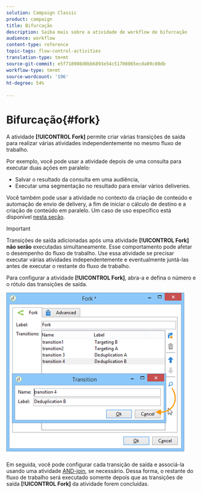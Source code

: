 ```yaml
---
solution: Campaign Classic
product: campaign
title: Bifurcação
description: Saiba mais sobre a atividade de workflow de bifurcação
audience: workflow
content-type: reference
topic-tags: flow-control-activities
translation-type: tm+mt
source-git-commit: e5f718908d0bb6893e54c51700865ecda09c80db
workflow-type: tm+mt
source-wordcount: '196'
ht-degree: 54%

---
```



# Bifurcação{#fork}

A atividade **[!UICONTROL Fork]** permite criar várias transições de saída para realizar várias atividades independentemente no mesmo fluxo de trabalho.

Por exemplo, você pode usar a atividade depois de uma consulta para executar duas ações em paralelo:

* Salvar o resultado da consulta em uma audiência,
* Executar uma segmentação no resultado para enviar vários deliveries.

Você também pode usar a atividade no contexto da criação de conteúdo e automação de envio de delivery, a fim de iniciar o cálculo de destino e a criação de conteúdo em paralelo. Um caso de uso específico está disponível [nesta seção](../../delivery/using/automating-via-workflows.md#creating-the-delivery-and-its-content).

>[!IMPORTANT]
>
>Transições de saída adicionadas após uma atividade **[!UICONTROL Fork]** **não serão** executadas simultaneamente. Esse comportamento pode afetar o desempenho do fluxo de trabalho. Use essa atividade se precisar executar várias atividades independentemente e eventualmente juntá-las antes de executar o restante do fluxo de trabalho.

Para configurar a atividade **[!UICONTROL Fork]**, abra-a e defina o número e o rótulo das transições de saída.

![](assets/s_user_segmentation_fork.png)

Em seguida, você pode configurar cada transição de saída e associá-la usando uma atividade [AND-join](../../workflow/using/and-join.md), se necessário. Dessa forma, o restante do fluxo de trabalho será executado somente depois que as transições de saída **[!UICONTROL Fork]** da atividade forem concluídas.
